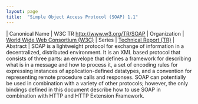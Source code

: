 ```yaml
---
layout: page
title:  "Simple Object Access Protocol (SOAP) 1.1"
---
```


| Canonical Name | W3C TR http://www.w3.org/TR/SOAP
| Organization | [World Wide Web Consortium (W3C)](..)
| Series | [Technical Report (TR)](..)
| Abstract | SOAP is a lightweight protocol for exchange of information in a decentralized, distributed environment. It is an XML based protocol that consists of three parts: an envelope that defines a framework for describing what is in a message and how to process it, a set of encoding rules for expressing instances of application-defined datatypes, and a convention for representing remote procedure calls and responses. SOAP can potentially be used in combination with a variety of other protocols; however, the only bindings defined in this document describe how to use SOAP in combination with HTTP and HTTP Extension Framework.